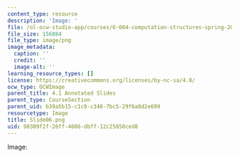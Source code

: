 ```yaml
---
content_type: resource
description: 'Image: '
file: /ol-ocw-studio-app/courses/6-004-computation-structures-spring-2017/98309f2f26ff4606dbff12c25850ced8_Slide06.png
file_size: 156884
file_type: image/png
image_metadata:
  caption: ''
  credit: ''
  image-alt: ''
learning_resource_types: []
license: https://creativecommons.org/licenses/by-nc-sa/4.0/
ocw_type: OCWImage
parent_title: 4.1 Annotated Slides
parent_type: CourseSection
parent_uid: b39a5b15-c1c8-c348-7bc5-29f6a8d2e699
resourcetype: Image
title: Slide06.png
uid: 98309f2f-26ff-4606-dbff-12c25850ced8
---
```

Image: 
